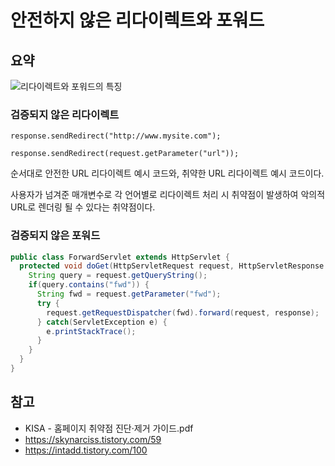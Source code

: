 # 안전하지 않은 리다이렉트와 포워드
## 요약
![리다이렉트와 포워드의 특징](https://i2sec.github.io/images/2017-03-30/2.png)

### 검증되지 않은 리다이렉트
`response.sendRedirect("http://www.mysite.com");`

`response.sendRedirect(request.getParameter("url"));`

순서대로 안전한 URL 리다이렉트 예시 코드와, 취약한 URL 리다이렉트 예시 코드이다.

사용자가 넘겨준 매개변수로 각 언어별로 리다이렉트 처리 시 취약점이 발생하여 악의적 URL로 렌더링 될 수 있다는 취약점이다.

### 검증되지 않은 포워드
```java
public class ForwardServlet extends HttpServlet {
  protected void doGet(HttpServletRequest request, HttpServletResponse response) throws ServletException, IOException {
    String query = request.getQueryString();
    if(query.contains("fwd")) {
      String fwd = request.getParameter("fwd");
      try {
        request.getRequestDispatcher(fwd).forward(request, response);
      } catch(ServletException e) {
        e.printStackTrace();
      }
    }
  }
}
```

## 참고
- KISA - 홈페이지 취약점 진단·제거 가이드.pdf
- <https://skynarciss.tistory.com/59>
- <https://intadd.tistory.com/100>
